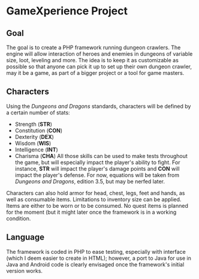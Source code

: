 # GameXperience Project

## Goal
The goal is to create a PHP framework running dungeon crawlers. The engine will allow interaction of heroes and enemies in dungeons of variable size, loot, leveling and more. The idea is to keep it as customizable as possible so that anyone can pick it up to set up their own dungeon crawler, may it be a game, as part of a bigger project or a tool for game masters.

## Characters
Using the *Dungeons and Dragons* standards, characters will be defined by a certain number of stats:
* Strength (**STR**)
* Constitution (**CON**)
* Dexterity (**DEX**)
* Wisdom (**WIS**)
* Intelligence (**INT**)
* Charisma (**CHA**)
All those skills can be used to make tests throughout the game, but will especially impact the player's ability to fight. For instance, **STR** will impact the player's damage points and **CON** will impact the player's defense. For now, equations will be taken from *Dungeons and Dragons*, edition 3.5, but may be nerfed later.

Characters can also hold armor for head, chest, legs, feet and hands, as well as consumable items. Limitations to inventory size can be applied. Items are either to be worn or to be consumed. No quest items is planned for the moment (but it might later once the framework is in a working condition.

## Language
The framework is coded in PHP to ease testing, especially with interface (which I deem easier to create in HTML); however, a port to Java for use in Java and Android code is clearly envisaged once the framework's initial version works.
